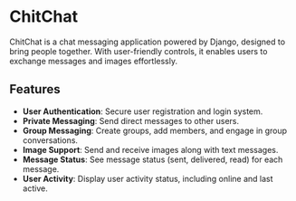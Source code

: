 # ChitChat
ChitChat is a chat messaging application powered by Django, designed to bring people together. With user-friendly controls, it enables users to exchange messages and images effortlessly. 

## Features

- **User Authentication**: Secure user registration and login system.
- **Private Messaging**: Send direct messages to other users.
- **Group Messaging**: Create groups, add members, and engage in group conversations.
- **Image Support**: Send and receive images along with text messages.
- **Message Status**: See message status (sent, delivered, read) for each message.
- **User Activity**: Display user activity status, including online and last active.
